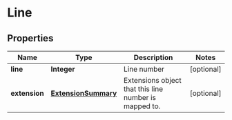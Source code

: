 
# Line

## Properties
Name | Type | Description | Notes
------------ | ------------- | ------------- | -------------
**line** | **Integer** | Line number |  [optional]
**extension** | [**ExtensionSummary**](ExtensionSummary.md) | Extensions object that this line number is mapped to. |  [optional]



